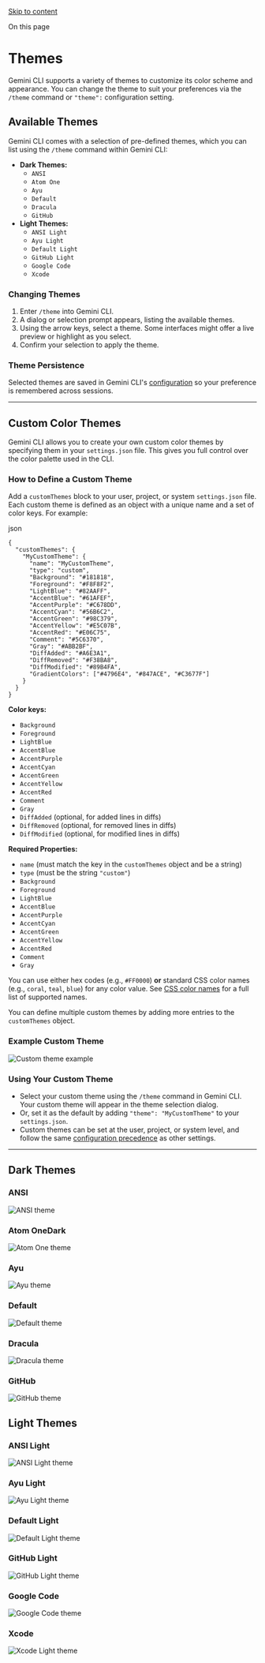 [Skip to content](https://gemini-cli.xyz/docs/en/cli/themes#VPContent)

On this page

# Themes [​](https://gemini-cli.xyz/docs/en/cli/themes\#themes)

Gemini CLI supports a variety of themes to customize its color scheme and appearance. You can change the theme to suit your preferences via the `/theme` command or `"theme":` configuration setting.

## Available Themes [​](https://gemini-cli.xyz/docs/en/cli/themes\#available-themes)

Gemini CLI comes with a selection of pre-defined themes, which you can list using the `/theme` command within Gemini CLI:

- **Dark Themes:**
  - `ANSI`
  - `Atom One`
  - `Ayu`
  - `Default`
  - `Dracula`
  - `GitHub`
- **Light Themes:**
  - `ANSI Light`
  - `Ayu Light`
  - `Default Light`
  - `GitHub Light`
  - `Google Code`
  - `Xcode`

### Changing Themes [​](https://gemini-cli.xyz/docs/en/cli/themes\#changing-themes)

1. Enter `/theme` into Gemini CLI.
2. A dialog or selection prompt appears, listing the available themes.
3. Using the arrow keys, select a theme. Some interfaces might offer a live preview or highlight as you select.
4. Confirm your selection to apply the theme.

### Theme Persistence [​](https://gemini-cli.xyz/docs/en/cli/themes\#theme-persistence)

Selected themes are saved in Gemini CLI's [configuration](https://gemini-cli.xyz/docs/en/cli/configuration) so your preference is remembered across sessions.

* * *

## Custom Color Themes [​](https://gemini-cli.xyz/docs/en/cli/themes\#custom-color-themes)

Gemini CLI allows you to create your own custom color themes by specifying them in your `settings.json` file. This gives you full control over the color palette used in the CLI.

### How to Define a Custom Theme [​](https://gemini-cli.xyz/docs/en/cli/themes\#how-to-define-a-custom-theme)

Add a `customThemes` block to your user, project, or system `settings.json` file. Each custom theme is defined as an object with a unique name and a set of color keys. For example:

json

```
{
  "customThemes": {
    "MyCustomTheme": {
      "name": "MyCustomTheme",
      "type": "custom",
      "Background": "#181818",
      "Foreground": "#F8F8F2",
      "LightBlue": "#82AAFF",
      "AccentBlue": "#61AFEF",
      "AccentPurple": "#C678DD",
      "AccentCyan": "#56B6C2",
      "AccentGreen": "#98C379",
      "AccentYellow": "#E5C07B",
      "AccentRed": "#E06C75",
      "Comment": "#5C6370",
      "Gray": "#ABB2BF",
      "DiffAdded": "#A6E3A1",
      "DiffRemoved": "#F38BA8",
      "DiffModified": "#89B4FA",
      "GradientColors": ["#4796E4", "#847ACE", "#C3677F"]
    }
  }
}
```

**Color keys:**

- `Background`
- `Foreground`
- `LightBlue`
- `AccentBlue`
- `AccentPurple`
- `AccentCyan`
- `AccentGreen`
- `AccentYellow`
- `AccentRed`
- `Comment`
- `Gray`
- `DiffAdded` (optional, for added lines in diffs)
- `DiffRemoved` (optional, for removed lines in diffs)
- `DiffModified` (optional, for modified lines in diffs)

**Required Properties:**

- `name` (must match the key in the `customThemes` object and be a string)
- `type` (must be the string `"custom"`)
- `Background`
- `Foreground`
- `LightBlue`
- `AccentBlue`
- `AccentPurple`
- `AccentCyan`
- `AccentGreen`
- `AccentYellow`
- `AccentRed`
- `Comment`
- `Gray`

You can use either hex codes (e.g., `#FF0000`) **or** standard CSS color names (e.g., `coral`, `teal`, `blue`) for any color value. See [CSS color names](https://developer.mozilla.org/en-US/docs/Web/CSS/color_value#color_keywords) for a full list of supported names.

You can define multiple custom themes by adding more entries to the `customThemes` object.

### Example Custom Theme [​](https://gemini-cli.xyz/docs/en/cli/themes\#example-custom-theme)

![Custom theme example](https://gemini-cli.xyz/docs/assets/theme-custom.8rbAfpr6.png)

### Using Your Custom Theme [​](https://gemini-cli.xyz/docs/en/cli/themes\#using-your-custom-theme)

- Select your custom theme using the `/theme` command in Gemini CLI. Your custom theme will appear in the theme selection dialog.
- Or, set it as the default by adding `"theme": "MyCustomTheme"` to your `settings.json`.
- Custom themes can be set at the user, project, or system level, and follow the same [configuration precedence](https://gemini-cli.xyz/docs/en/cli/configuration) as other settings.

* * *

## Dark Themes [​](https://gemini-cli.xyz/docs/en/cli/themes\#dark-themes)

### ANSI [​](https://gemini-cli.xyz/docs/en/cli/themes\#ansi)

![ANSI theme](https://gemini-cli.xyz/docs/assets/theme-ansi.pCBSEPdC.png)

### Atom OneDark [​](https://gemini-cli.xyz/docs/en/cli/themes\#atom-onedark)

![Atom One theme](https://gemini-cli.xyz/docs/assets/theme-atom-one.PNX31oDm.png)

### Ayu [​](https://gemini-cli.xyz/docs/en/cli/themes\#ayu)

![Ayu theme](https://gemini-cli.xyz/docs/assets/theme-ayu.CF47LzuE.png)

### Default [​](https://gemini-cli.xyz/docs/en/cli/themes\#default)

![Default theme](https://gemini-cli.xyz/docs/assets/theme-default.B6dwzAzm.png)

### Dracula [​](https://gemini-cli.xyz/docs/en/cli/themes\#dracula)

![Dracula theme](https://gemini-cli.xyz/docs/assets/theme-dracula.cpPSsK_a.png)

### GitHub [​](https://gemini-cli.xyz/docs/en/cli/themes\#github)

![GitHub theme](https://gemini-cli.xyz/docs/assets/theme-github.BpWi5Qop.png)

## Light Themes [​](https://gemini-cli.xyz/docs/en/cli/themes\#light-themes)

### ANSI Light [​](https://gemini-cli.xyz/docs/en/cli/themes\#ansi-light)

![ANSI Light theme](https://gemini-cli.xyz/docs/assets/theme-ansi-light.Cnac_xgp.png)

### Ayu Light [​](https://gemini-cli.xyz/docs/en/cli/themes\#ayu-light)

![Ayu Light theme](https://gemini-cli.xyz/docs/assets/theme-ayu-light.CA4JUp9p.png)

### Default Light [​](https://gemini-cli.xyz/docs/en/cli/themes\#default-light)

![Default Light theme](https://gemini-cli.xyz/docs/assets/theme-default-light.BAWb3fen.png)

### GitHub Light [​](https://gemini-cli.xyz/docs/en/cli/themes\#github-light)

![GitHub Light theme](https://gemini-cli.xyz/docs/assets/theme-github-light.Yq7OLHGL.png)

### Google Code [​](https://gemini-cli.xyz/docs/en/cli/themes\#google-code)

![Google Code theme](https://gemini-cli.xyz/docs/assets/theme-google-light.Bo1oTaQ8.png)

### Xcode [​](https://gemini-cli.xyz/docs/en/cli/themes\#xcode)

![Xcode Light theme](https://gemini-cli.xyz/docs/assets/theme-xcode-light.CuI5pPvp.png)